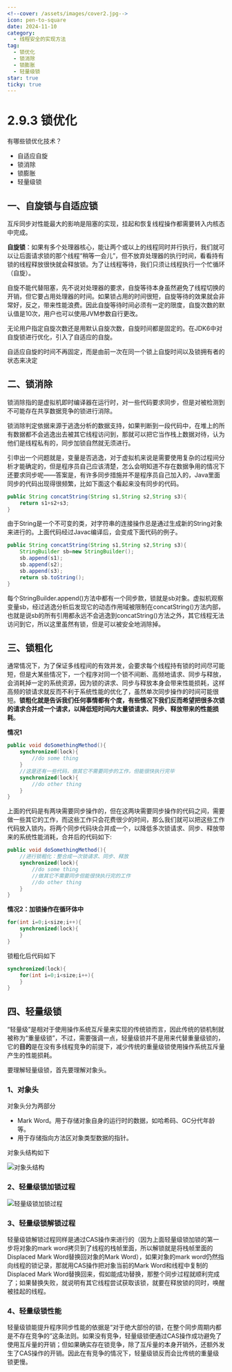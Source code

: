 ```yaml
---
<!--cover: /assets/images/cover2.jpg-->
icon: pen-to-square
date: 2024-11-10
category:
  - 线程安全的实现方法
tag:
  - 锁优化
  - 锁消除
  - 锁膨胀
  - 轻量级锁
star: true
ticky: true
---
```

# 2.9.3 锁优化

有哪些锁优化技术？

- 自适应自旋
- 锁消除
- 锁膨胀
- 轻量级锁

## 一、自旋锁与自适应锁

互斥同步对性能最大的影响是阻塞的实现，挂起和恢复线程操作都需要转入内核态中完成。

**自旋锁**：如果有多个处理器核心，能让两个或以上的线程同时并行执行，我们就可以让后面请求锁的那个线程“稍等一会儿”，但不放弃处理器的执行时间，看看持有锁的线程释放很快就会释放锁。为了让线程等待，我们只须让线程执行一个忙循环（自旋）。

自旋不能代替阻塞，先不说对处理器的要求，自旋等待本身虽然避免了线程切换的开销，但它要占用处理器的时间。如果锁占用的时间很短，自旋等待的效果就会非常好，反之，带来性能浪费。因此自旋等待时间必须有一定的限度，自旋次数的默认值是10次，用户也可以使用JVM参数自行更改。

无论用户指定自旋次数还是用默认自旋次数，自旋时间都是固定的。在JDK6中对自旋锁进行优化，引入了自适应的自旋。

自适应自旋的时间不再固定，而是由前一次在同一个锁上自旋时间以及锁拥有者的状态来决定

## 二、锁消除

锁消除指的是虚拟机即时编译器在运行时，对一些代码要求同步，但是对被检测到不可能存在共享数据竞争的锁进行消除。

锁消除判定依据来源于逃逸分析的数据支持，如果判断到一段代码中，在堆上的所有数据都不会逃逸出去被其它线程访问到，那就可以把它当作栈上数据对待，认为他们是线程私有的，同步加锁自然就无须进行。

引申出一个问题就是，变量是否逃逸，对于虚拟机来说是需要使用复杂的过程间分析才能确定的，但是程序员自己应该清楚，怎么会明知道不存在数据争用的情况下还要求同步呢——答案是，有许多同步措施并不是程序员自己加入的，Java里面同步的代码出现得很频繁，比如下面这个看起来没有同步的代码。

```java
public String concatString(String s1,String s2,String s3){
    return s1+s2+s3;
}
```

由于String是一个不可变的类，对字符串的连接操作总是通过生成新的String对象来进行的。上面代码经过Javac编译后，会变成下面代码的例子。

```java
public String concatString(String s1,String s2,String s3){
    StringBuilder sb=new StringBuilder();
    sb.append(s1);
    sb.append(s2);
    sb.append(s3);
    return sb.toString();
}
```

每个StringBuilder.append()方法中都有一个同步款，锁就是sb对象。虚拟机观察变量sb，经过逃逸分析后发现它的动态作用域被限制在concatString()方法内部，也就是说sb的所有引用都永远不会逃逸到concatString()方法之外，其它线程无法访问到它，所以这里虽然有锁，但是可以被安全地消除掉。

## 三、锁粗化

通常情况下，为了保证多线程间的有效并发，会要求每个线程持有锁的时间尽可能短，但是大某些情况下，一个程序对同一个锁不间断、高频地请求、同步与释放，会消耗掉一定的系统资源，因为锁的讲求、同步与释放本身会带来性能损耗，这样高频的锁请求就反而不利于系统性能的优化了，虽然单次同步操作的时间可能很短。**锁粗化就是告诉我们任何事情都有个度，有些情况下我们反而希望把很多次锁的请求合并成一个请求，以降低短时间内大量锁请求、同步、释放带来的性能损耗**。

**情况1**

```java
public void doSomethingMethod(){
    synchronized(lock){
        //do some thing
    }
    //这是还有一些代码，做其它不需要同步的工作，但能很快执行完毕
    synchronized(lock){
        //do other thing
    }
}
```

上面的代码是有两块需要同步操作的，但在这两块需要同步操作的代码之间，需要做一些其它的工作，而这些工作只会花费很少的时间，那么我们就可以把这些工作代码放入锁内，将两个同步代码块合并成一个，以降低多次锁请求、同步、释放带来的系统性能消耗，合并后的代码如下:

```java
public void doSomethingMethod(){
    //进行锁粗化：整合成一次锁请求、同步、释放
    synchronized(lock){
        //do some thing
        //做其它不需要同步但能很快执行完的工作
        //do other thing
    }
}
```

**情况2：加锁操作在循环体中**

```java
for(int i=0;i<size;i++){
    synchronized(lock){
    }
}
```

锁粗化后代码如下

```java
synchronized(lock){
    for(int i=0;i<size;i++){
    }
}
```

## 四、轻量级锁

“轻量级”是相对于使用操作系统互斥量来实现的传统锁而言，因此传统的锁机制就被称为“重量级锁”，不过，需要强调一点，轻量级锁并不是用来代替重量级锁的，它的**目的**是在没有多线程竞争的前提下，减少传统的重量级锁使用操作系统互斥量产生的性能损耗。

要理解轻量级锁，首先要理解对象头。

### 1、对象头

对象头分为两部分

- Mark Word。用于存储对象自身的运行时的数据，如哈希码、GC分代年龄等。
- 用于存储指向方法区对象类型数据的指针。

对象头结构如下

![对象头结构](../pic/3.png)

### 2、轻量级锁加锁过程

![轻量级锁加锁过程](../pic/4.jpg)

### 3、轻量级锁解锁过程

轻量级锁解锁过程同样是通过CAS操作来进行的（因为上面轻量级锁加锁的第一步将对象的mark word拷贝到了线程的栈帧里面，所以解锁就是将栈帧里面的Displaced Mark Word替换回对象的Mark Word），如果对象的mark word仍然指向线程的锁记录，那就用CAS操作把对象当前的Mark Word和线程中复制的Displaced Mark Word替换回来，假如能成功替换，那整个同步过程就顺利完成了；如果替换失败，就说明有其它线程尝试获取该锁，就要在释放锁的同时，唤醒被挂起的线程。

### 4、轻量级锁性能

轻量级锁能提升程序同步性能的依据是“对于绝大部份的锁，在整个同步周期内都是不存在竞争的”这条法则。如果没有竞争，轻量级锁便通过CAS操作成功避免了使用互斥量的开销；但如果确实存在锁竞争，除了互斥量的本身开销外，还额外发生了CAS操作的开销。因此在有竞争的情况下，轻量级锁反而会比传统的重量级锁更慢。









